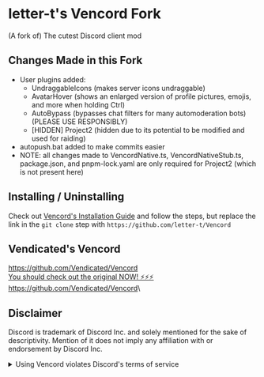 # letter-t's Vencord Fork

(A fork of) The cutest Discord client mod

## Changes Made in this Fork

-   User plugins added:
    -   UndraggableIcons (makes server icons undraggable)
    -   AvatarHover (shows an enlarged version of profile pictures, emojis, and more when holding Ctrl)
    -   AutoBypass (bypasses chat filters for many automoderation bots) (PLEASE USE RESPONSIBLY)
    -   \[HIDDEN\] Project2 (hidden due to its potential to be modified and used for raiding)
-   autopush.bat added to make commits easier
-   NOTE: all changes made to VencordNative.ts, VencordNativeStub.ts, package.json, and pnpm-lock.yaml are only required for Project2 (which is not present here)


## Installing / Uninstalling

Check out [Vencord's Installation Guide](https://github.com/Vendicated/Vencord/blob/main/docs/1_INSTALLING.md) and follow the steps, but replace the link in the `git clone` step with `https://github.com/letter-t/Vencord`


## Vendicated's Vencord

<https://github.com/Vendicated/Vencord>\
[You should check out the original NOW! ⚡⚡⚡](https://github.com/Vendicated/Vencord)\
<https://github.com/Vendicated/Vencord>\


## Disclaimer

Discord is trademark of Discord Inc. and solely mentioned for the sake of descriptivity.
Mention of it does not imply any affiliation with or endorsement by Discord Inc.

<details>
<summary>Using Vencord violates Discord's terms of service</summary>

Client modifications are against Discord’s Terms of Service.

However, Discord is pretty indifferent about them and there are no known cases of users getting banned for using client mods! So you should generally be fine as long as you don’t use any plugins that implement abusive behaviour. But no worries, all inbuilt plugins are safe to use!

Regardless, if your account is very important to you and it getting disabled would be a disaster for you, you should probably not use any client mods (not exclusive to Vencord), just to be safe

Additionally, make sure not to post screenshots with Vencord in a server where you might get banned for it

</details>
